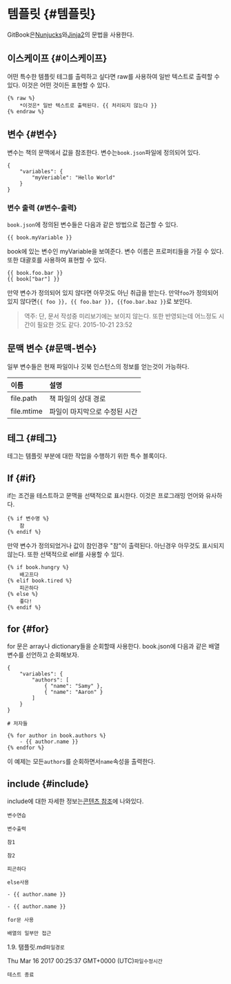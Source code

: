 # 템플릿 {#템플릿}

GitBook은[Nunjucks](https://mozilla.github.io/nunjucks/)와[Jinja2](http://jinja.pocoo.org/)의 문법을 사용한다.

## 이스케이프 {#이스케이프}

어떤 특수한 템플릿 테그를 출력하고 싶다면 raw를 사용하여 일반 텍스트로 출력할 수 있다. 이것은 어떤 것이든 표현할 수 있다.

```
{% raw %}
    *이것은* 일반 텍스트로 출력된다. {{ 처리되지 않는다 }}
{% endraw %}
```

## 변수 {#변수}

변수는 책의 문맥에서 값을 참조한다. 변수는`book.json`파일에 정의되어 있다.

```
{
    "variables": {
        "myVeriable": "Hello World"
    }
}
```

### 변수 출력 {#변수-출력}

`book.json`에 정의된 변수들은 다음과 같은 방법으로 접근할 수 있다.

```
{{ book.myVariable }}
```

book에 있는 변수인 myVariable을 보여준다. 변수 이름은 프로퍼티들을 가질 수 있다. 또한 대괄호를 사용하여 표현할 수 있다.

```
{{ book.foo.bar }}
{{ book["bar"] }}
```

만약 변수가 정의되어 있지 않다면 아무것도 아닌 취급을 받는다. 만약`foo`가 정의되어 있지 않다면`{{ foo }}, {{ foo.bar }}, {{foo.bar.baz }}`로 보인다.

> 역주: 단, 문서 작성중 미리보기에는 보이지 않는다. 또한 반영되는데 어느정도 시간이 필요한 것도 같다. 2015-10-21 23:52

## 문맥 변수 {#문맥-변수}

일부 변수들은 현재 파일이나 깃북 인스턴스의 정보를 얻는것이 가능하다.

| 이름 | 설명 |
| :--- | :--- |
| file.path | 책 파일의 상대 경로 |
| file.mtime | 파일이 마지막으로 수정된 시간 |

## 테그 {#테그}

테그는 템플릿 부분에 대한 작업을 수행하기 위한 특수 블록이다.

## If {#if}

if는 조건을 테스트하고 문맥을 선택적으로 표시한다. 이것은 프로그래밍 언어와 유사하다.

```
{% if 변수명 %}
    참
{% endif %}
```

만약 변수가 정의되었거나 값이 참인경우 "참"이 출력된다. 아닌경우 아무것도 표시되지 않는다. 또한 선택적으로 elif를 사용할 수 있다.

```
{% if book.hungry %}
    배고프다
{% elif book.tired %}
    피곤하다
{% else %}
    좋다!
{% endif %}
```

## for {#for}

for 문은 array나 dictionary들을 순회할때 사용한다. book.json에 다음과 같은 배열변수를 선언하고 순회해보자.

```
{
    "variables": {
        "authors": [
            { "name": "Samy" },
            { "name": "Aaron" }
        ]
    }
}
```

```
# 저자들

{% for author in book.authors %}
    - {{ author.name }}
{% endfor %}
```

이 예제는 모든`authors`를 순회하면서`name`속성을 출력한다.

## include {#include}

include에 대한 자세한 정보는[콘텐츠 참조](https://help.gitbook.com/format/conrefs.html)에 나와있다.

```
변수연습
```

`변수출력`

`참1`

`참2`

```
피곤하다
```

`else사용`

```
- {{ author.name }}

- {{ author.name }}
```

`for문 사용`

`배열의 일부만 접근`

1.9. 탬플릿.md`파일경로`

Thu Mar 16 2017 00:25:37 GMT+0000 \(UTC\)`파일수정시간`

`테스트 종료`


